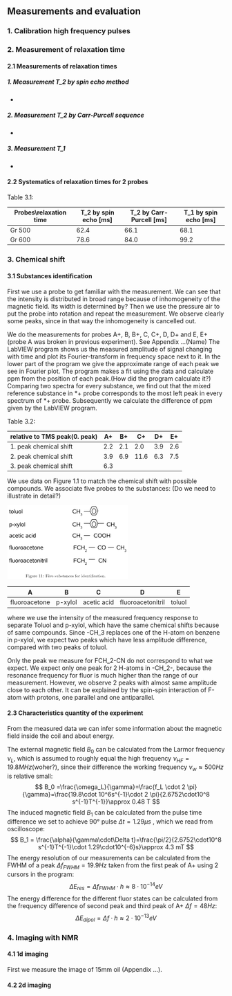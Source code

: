 ## Measurements and evaluation

### 1. Calibration high frequency pulses

### 2. Measurement of relaxation time

#### 2.1 Measurements of relaxation times 

##### 1. Measurement T_2 by spin echo method

- 

##### 2. Measurement T_2 by Carr-Purcell sequence

- 

##### 3. Measurement T_1

- 

#### 2.2 Systematics of relaxation times for 2 probes

Table 3.1: 

| Probes\relaxation time | T_2 by spin echo [ms] | T_2 by Carr-Purcell [ms] | T_1 by spin echo [ms] |
| ---------------------- | --------------------- | ------------------------ | --------------------- |
| Gr 500                 | 62.4                  | 66.1                     | 68.1                  |
| Gr 600                 | 78.6                  | 84.0                     | 99.2                  |

### 3. Chemical shift

#### 3.1 Substances identification

First we use a probe to get familiar with the measurement. We can see that the intensity is distributed in broad range because of inhomogeneity of the magnetic field.  Its width is determined by? Then we use the pressure air to put the probe into rotation and repeat the measurement. We observe clearly some peaks, since in that way the inhomogeneity is cancelled out.

We do the measurements for probes A+, B, B+, C, C+, D, D+ and E, E+ (probe A was broken in previous experiment). See Appendix ...(Name) The LabVIEW program shows us the measured amplitude of signal changing with time and plot its Fourier-transform in frequency space next to it. In the lower part of the program we give the approximate range of each peak we see in Fourier plot. The program makes a fit using the data and calculate ppm from the position of each peak.(How did the program calculate it?) Comparing two spectra for every substance, we find out that the mixed reference substance in *+ probe corresponds to the most left peak in every spectrum of *+ probe. Subsequently we calculate the difference of ppm given by the LabVIEW program. 

Table 3.2: 

| relative to TMS peak(0. peak) | A+   | B+   | C+   | D+   | E+   |
| ----------------------------- | ---- | ---- | ---- | ---- | ---- |
| 1. peak chemical shift        | 2.2  | 2.1  | 2.0  | 3.9  | 2.6  |
| 2. peak chemical shift        | 3.9  | 6.9  | 11.6 | 6.3  | 7.5  |
| 3. peak chemical shift        | 6.3  |      |      |      |      |

We use data on Figure 1.1 to match the chemical shift with possible compounds. We associate five probes to the substances: (Do we need to illustrate in detail?)

<img src="https://github.com/anananlyjlyj/physics-FP-Uni-HD/blob/master/F61%20Nuclear%20Magnetic%20Resonance/substances.png" width="280" height="170">

| A             | B       | C           | D                 | E      |
| ------------- | ------- | ----------- | ----------------- | ------ |
| fluoroacetone | p-xylol | acetic acid | fluoroacetonitril | toluol |

where we use the intensity of the measured frequency response to separate Toluol and p-xylol, which have the same chemical shifts because of same compounds. Since -CH_3 replaces one of the H-atom on benzene in p-xylol, we expect two peaks which have less amplitude difference, compared with two peaks of toluol.

Only the peak we measure for FCH_2-CN do not correspond to what we expect. We expect only one peak for 2 H-atoms in -CH_2-, because the resonance frequency for fluor is much higher than the range of our measurement. However, we observe 2 peaks with almost same amplitude close to each other. It can be explained by the spin-spin interaction of F-atom with protons, one parallel and one antiparallel.

#### 2.3 Characteristics quantity of the experiment

From the measured data we can infer some information about the magnetic field inside the coil and about energy.

The external magnetic field $B_0$ can be calculated from the Larmor frequency $\nu_L$, which is assumed to roughly equal the high frequency $\nu_{HF}=19.8 MHz$(woher?), since their difference the working frequency $\nu_w\approx 500 Hz$ is relative small:
$$
B_0 =\frac{\omega_L}{\gamma}=\frac{f_L \cdot 2 \pi}{\gamma}=\frac{19.8\cdot 10^6s^{-1}\cdot 2 \pi}{2.6752\cdot10^8 s^{-1}T^{-1}}\approx 0.48 T
$$
The induced magnetic field $B_1$ can be calculated from the pulse time difference we set to achieve 90° pulse $\Delta t=1.29\mu s$ , which we read from oscilloscope:
$$
B_1 = \frac{\alpha}{\gamma\cdot\Delta t}=\frac{\pi/2}{2.6752\cdot10^8 s^{-1}T^{-1}\cdot 1.29\cdot10^{-6}s}\approx 4.3 mT
$$
The energy resolution of our measurements can be calculated from the FWHM of a peak $\Delta f_{FWHM}=19.9 Hz$ taken from the first peak of A+ using 2 cursors in the program:
$$
\Delta E_{res} = \Delta f_{FWHM} \cdot h \approx 8\cdot10^{-14} eV
$$
The energy difference for the different fluor states can be calculated from the frequency difference of second peak and third peak of A+ $\Delta f=48 Hz$:
$$
\Delta E_{dipol}=\Delta f \cdot h\approx 2\cdot10^{-13} eV
$$

### 4. Imaging with NMR

#### 4.1 1d imaging

First we measure the image of 15mm oil (Appendix ...).

#### 4.2 2d imaging





